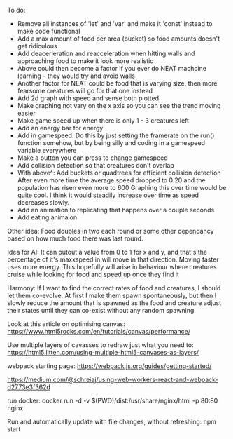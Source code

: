 To do:   
- Remove all instances of 'let' and 'var' and make it 'const' instead to make code functional
- Add a max amount of food per area (bucket) so food amounts doesn't get ridiculous
- Add deacerleration and reacceleration when hitting walls and approaching food to make it look more realistic
- Above could then become a factor if you ever do NEAT machcine learning - they would try and avoid walls
- Another factor for NEAT could be food that is varying size, then more fearsome creatures will go for that one  instead
- Add 2d graph with speed and sense both plotted
- Make graphing not vary on the x axis so you can see the trend moving easier
- Make game speed up when there is only 1 - 3 creatures left
- Add an energy bar for energy
- Add in gamespeed: Do this by just setting the framerate on the run() function somehow, but by being silly and coding in a gamespeed variable everywhere
- Make a button you can press to change gamespeed
- Add collision detection so that creatures don't overlap
- With above^: Add buckets or quadtrees for efficient collision detection
After even more time the average speed dropped to 0.20 and the population has risen even more to 600
Graphing this over time would be quite cool. I think it would steadily increase over time as speed decreases slowly.
- Add an animation to replicating that happens over a couple seconds
- Add eating animaion

Other idea:
Food doubles in two each round or some other dependancy based on how much food there was last round.

Idea for AI:
It can outout a value from 0 to 1 for x and y, and that's the percentage of it's maxxspeed in will move in that direction. Moving faster uses more energy. This hopefully will arise in behaviour where creatures cruise while looking for food and speed up once they find  it

Harmony:
If I want to find the correct rates of food and creatures, I should let them co-evolve. At first I make them spawn spontaneously, but then I slowly reduce the amount that is spawned as the food and creature adjust their states until they  can co-exist without any random spawning.

Look at this article on optimising canvas:
https://www.html5rocks.com/en/tutorials/canvas/performance/

Use multiple layers of cavasses to redraw just what you need to:
https://html5.litten.com/using-multiple-html5-canvases-as-layers/

webpack starting page:
https://webpack.js.org/guides/getting-started/

https://medium.com/@schreiaj/using-web-workers-react-and-webpack-d2773e3f362d

run docker:
docker run -d -v $(PWD)/dist:/usr/share/nginx/html -p 80:80 nginx

Run and automatically update with file changes, without refreshing:
npm start
